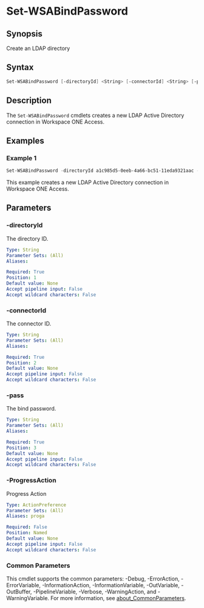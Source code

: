 # Set-WSABindPassword

## Synopsis

Create an LDAP directory

## Syntax

```powershell
Set-WSABindPassword [-directoryId] <String> [-connectorId] <String> [-pass] <String> [-ProgressAction <ActionPreference>] [<CommonParameters>]
```

## Description

The `Set-WSABindPassword` cmdlets creates a new LDAP Active Directory connection in Workspace ONE Access.

## Examples

### Example 1

```powershell
Set-WSABindPassword -directoryId a1c985d5-0eeb-4a66-bc51-11eda9321aac -connectorId 59ee9717-a09e-45b6-9e5f-8d92a55a1825 -password VMw@re1!
```

This example creates a new LDAP Active Directory connection in Workspace ONE Access.

## Parameters

### -directoryId

The directory ID.

```yaml
Type: String
Parameter Sets: (All)
Aliases:

Required: True
Position: 1
Default value: None
Accept pipeline input: False
Accept wildcard characters: False
```

### -connectorId

The connector ID.

```yaml
Type: String
Parameter Sets: (All)
Aliases:

Required: True
Position: 2
Default value: None
Accept pipeline input: False
Accept wildcard characters: False
```

### -pass

The bind password.

```yaml
Type: String
Parameter Sets: (All)
Aliases:

Required: True
Position: 3
Default value: None
Accept pipeline input: False
Accept wildcard characters: False
```

### -ProgressAction

Progress Action

```yaml
Type: ActionPreference
Parameter Sets: (All)
Aliases: proga

Required: False
Position: Named
Default value: None
Accept pipeline input: False
Accept wildcard characters: False
```

### Common Parameters

This cmdlet supports the common parameters: -Debug, -ErrorAction, -ErrorVariable, -InformationAction, -InformationVariable, -OutVariable, -OutBuffer, -PipelineVariable, -Verbose, -WarningAction, and -WarningVariable. For more information, see [about_CommonParameters](http://go.microsoft.com/fwlink/?LinkID=113216).
